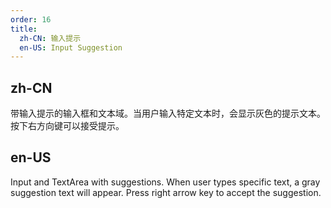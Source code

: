 ```yaml
---
order: 16
title:
  zh-CN: 输入提示
  en-US: Input Suggestion
---
```


## zh-CN

带输入提示的输入框和文本域。当用户输入特定文本时，会显示灰色的提示文本。按下右方向键可以接受提示。

## en-US

Input and TextArea with suggestions. When user types specific text, a gray suggestion text will appear. Press right arrow key to accept the suggestion. 